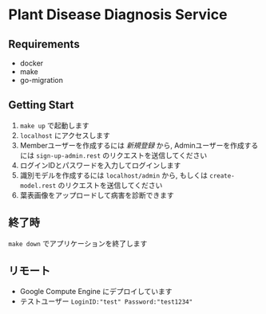 # Plant Disease Diagnosis Service

## Requirements
* docker
* make
* go-migration

## Getting Start
1. `make up` で起動します
2. `localhost` にアクセスします
3. Memberユーザーを作成するには *新規登録* から, Adminユーザーを作成するには `sign-up-admin.rest` のリクエストを送信してください
4. ログインIDとパスワードを入力してログインします
5. 識別モデルを作成するには `localhost/admin` から, もしくは `create-model.rest` のリクエストを送信してください
6. 葉表画像をアップロードして病害を診断できます

## 終了時
`make down` でアプリケーションを終了します

## リモート
* Google Compute Engine にデプロイしています
* テストユーザー `LoginID:"test" Password:"test1234"`
